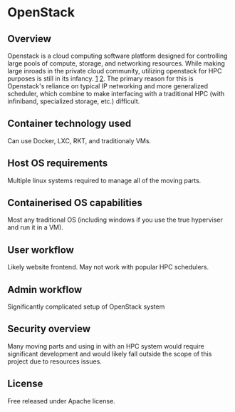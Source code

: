 # OpenStack
## Overview
Openstack is a cloud computing software platform designed for controlling large pools of compute, storage, and networking resources.  While making large inroads in the private cloud community, utilizing openstack for HPC purposes is still in its infancy. [1][1] [2][2].  The primary reason for this is Openstack's reliance on typical IP networking and more generalized scheduler, which combine to make interfacing with a traditional HPC (with infiniband, specialized storage, etc.) difficult. 

## Container technology used
Can use Docker, LXC, RKT, and traditionaly VMs.

## Host OS requirements
Multiple linux systems required to manage all of the moving parts.

## Containerised OS capabilities
Most any traditional OS (including windows if you use the true hyperviser and run it in a VM).

## User workflow
Likely website frontend.
May not work with popular HPC schedulers.

## Admin workflow
Significantly complicated setup of OpenStack system

## Security overview
Many moving parts and using in with an HPC system would require significant development and would likely fall outside the scope of this project due to resources issues.  

## License
Free released under Apache license.

[1]:https://www.openstack.org/assets/science/OpenStack-CloudandHPC6x9Booklet-v4-online.pdf
[2]:https://www.openstack.org/videos/vancouver-2015/openstack-in-hpc-operations-a-campus-perspective
